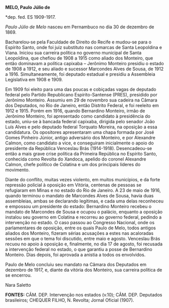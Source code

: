 **MELO, Paulo Júlio de**

\*dep. fed. ES 1909-1917.

*Paulo Júlio de Melo* nasceu em Pernambuco no dia 30 de dezembro de
1869.

Bacharelou-se pela Faculdade de Direito do Recife e mudou-se para o
Espírito Santo, onde foi juiz substituto nas comarcas de Santa
Leopoldina e Viana. Iniciou sua carreira política no governo municipal
de Santa Leopoldina, que chefiou de 1908 a 1915 como aliado dos
Monteiro, que então dominavam a política capixaba – Jerônimo Monteiro
presidiu o estado de 1908 a 1912, e seu aliado e sucessor Marcondes
Alves de Sousa, de 1912 a 1916. Simultaneamente, foi deputado estadual e
presidiu a Assembleia Legislativa em 1908 e 1909.

Em 1909 foi eleito para uma das poucas e cobiçadas vagas de deputado
federal pelo Partido Republicano Espírito-Santense (PRES), presidido por
Jerônimo Monteiro. Assumiu em 29 de novembro sua cadeira na Câmara dos
Deputados, no Rio de Janeiro, então Distrito Federal, e foi reeleito em
1912 e 1915. Porém em 1916, quando Bernardino Monteiro, irmão de
Jerônimo Monteiro, foi apresentado como candidato à presidência do
estado, uniu-se à bancada federal capixaba, dirigida pelo senador João
Luís Alves e pelo deputado federal Torquato Moreira, na oposição a essa
candidatura. Os opositores apresentaram uma chapa formada por José Gomes
Pinheiro Júnior, antigo adversário dos Monteiro, e por Alexandre Calmon,
como candidato a vice, e conseguiram inicialmente o apoio do presidente
da República Venceslau Brás (1914-1918). Desencadeou-se então a mais
grave crise política da Primeira República no Espírito Santo, conhecida
como Revolta do Xandoca, apelido do coronel Alexandre Calmon, chefe
político de Colatina e um dos principais líderes do movimento.

Diante do conflito, muitas vezes violento, em muitos municípios, e da
forte repressão policial à oposição em Vitória, centenas de pessoas se
refugiaram em Minas e no estado do Rio de Janeiro. A 23 de maio de 1916,
quando terminou o mandato de Marcondes Alves de Sousa, havia duas
assembleias, ambas se declarando legítimas, e cada uma delas reconheceu
e empossou um presidente do estado: Bernardino Monteiro recebeu o
mandato de Marcondes de Sousa e ocupou o palácio, enquanto a oposição
instalou seu governo em Colatina e recorreu ao governo federal, pedindo
a intervenção no estado. O caso passou ao Congresso Nacional, onde os
parlamentares de oposição, entre os quais Paulo de Melo, todos antigos
aliados dos Monteiro, fizeram sérias acusações a estes nas acaloradas
sessões em que o tema foi discutido, entre maio e agosto. Venceslau Brás
recuou no apoio à oposição e, finalmente, no dia 17 de agosto, foi
recusada a intervenção federal no estado, o que garantiu a posse de
Bernardino Monteiro. Dias depois, foi aprovada a anistia a todos os
envolvidos.

Paulo de Melo concluiu seu mandato na Câmara dos Deputados em dezembro
de 1917, e, diante da vitória dos Monteiro, sua carreira política de se
encerrou.

Nara Saletto

**FONTES:** CÂM. DEP. Intervenção nos estados (v.10); CÂM. DEP.
Deputados brasileiros; CHEQUER FILHO, N. Revolta; Jornal Oficial (1907).
